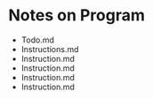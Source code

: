 # Notes on Program

<ul>
    <li>Todo.md</li>
    <li>Instructions.md</li>
    <li>Instruction.md</li>
    <li>Instruction.md</li>
    <li>Instruction.md</li>
    <li>Instruction.md</li>
</ul>
